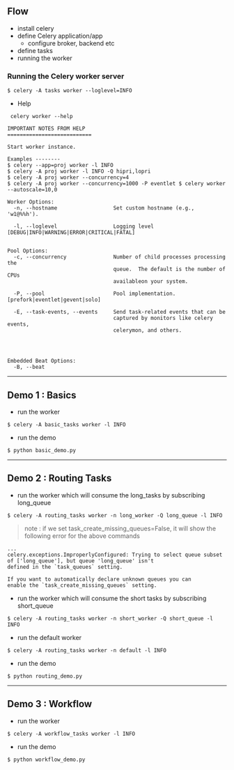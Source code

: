 ## Flow
- install celery
- define Celery application/app
  - configure broker, backend etc
- define tasks
- running the worker

### Running the Celery worker server
```
$ celery -A tasks worker --loglevel=INFO
```

- Help
```
 celery worker --help
```

```
IMPORTANT NOTES FROM HELP
===========================

Start worker instance.

Examples -------- 
$ celery --app=proj worker -l INFO 
$ celery -A proj worker -l INFO -Q hipri,lopri
$ celery -A proj worker --concurrency=4 
$ celery -A proj worker --concurrency=1000 -P eventlet $ celery worker --autoscale=10,0

Worker Options:
  -n, --hostname                  Set custom hostname (e.g., 'w1@%%h').
                                 
  -l, --loglevel                  Logging level [DEBUG|INFO|WARNING|ERROR|CRITICAL|FATAL]


Pool Options:
  -c, --concurrency               Number of child processes processing the
                                  queue.  The default is the number of CPUs
                                  availableon your system.

  -P, --pool                      Pool implementation. [prefork|eventlet|gevent|solo]
  
  -E, --task-events, --events     Send task-related events that can be
                                  captured by monitors like celery events,
                                  celerymon, and others.




Embedded Beat Options:
  -B, --beat
```

---

## Demo 1 : Basics

- run the worker
```
$ celery -A basic_tasks worker -l INFO
```

- run the demo
```
$ python basic_demo.py
```

---

## Demo 2 : Routing Tasks

- run the worker which will consume the long_tasks by subscribing long_queue
```
$ celery -A routing_tasks worker -n long_worker -Q long_queue -l INFO
```

> note : 
if we set task_create_missing_queues=False, it will show the following error for the above commands
```
...
celery.exceptions.ImproperlyConfigured: Trying to select queue subset of ['long_queue'], but queue 'long_queue' isn't
defined in the `task_queues` setting.

If you want to automatically declare unknown queues you can
enable the `task_create_missing_queues` setting.
```

- run the worker which will consume the short tasks by subscribing short_queue
```
$ celery -A routing_tasks worker -n short_worker -Q short_queue -l INFO
```

- run the default worker
```
$ celery -A routing_tasks worker -n default -l INFO
```

- run the demo
```
$ python routing_demo.py
```

---

## Demo 3 : Workflow

- run the worker
```
$ celery -A workflow_tasks worker -l INFO
```

- run the demo
```
$ python workflow_demo.py
```
